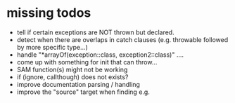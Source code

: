 # missing todos

- tell if certain exceptions are NOT thrown but declared.
- detect when there are overlaps in catch clauses (e.g. throwable followed by more specific type...)
- handle "*arrayOf(exception::class, exception2::class)" ....
- come up with something for init that can throw...
- SAM function(s) might not be working
- if (ignore, callthough) does not exists?
- improve documentation parsing / handling
- improve the "source" target when finding e.g. 
